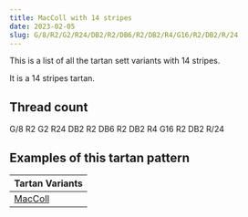 ```yaml
---
title: MacColl with 14 stripes
date: 2023-02-05
slug: G/8/R2/G2/R24/DB2/R2/DB6/R2/DB2/R4/G16/R2/DB2/R/24
---
```

This is a list of all the tartan sett variants with 14 stripes.

It is a 14 stripes tartan.


## Thread count
G/8 R2 G2 R24 DB2 R2 DB6 R2 DB2 R4 G16 R2 DB2 R/24

## Examples of this tartan pattern

| Tartan Variants |
|---------------|
| [MacColl](/variants/g/8/r2/g2/r24/db2/r2/db6/r2/db2/r4/g16/r2/db2/r/24-db000064-g004c00-rc80000)||
